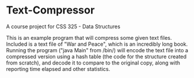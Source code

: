 # Text-Compressor
A course project for CSS 325 - Data Structures

This is an example program that will compress some given text files. Included is a text file of "War and Peace", which is an incredibly long book. Running the program ("java Main" from /bin/) will encode the text file into a compressed version using a hash table (the code for the structure created from scratch), and decode it to compare to the original copy, along with reporting time elapsed and other statistics.
